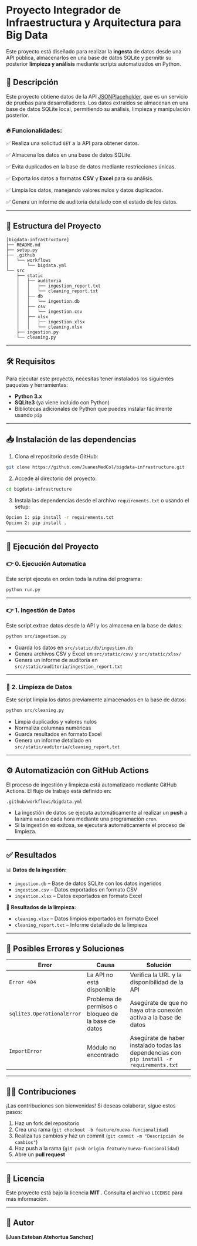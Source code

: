 # Proyecto Integrador de Infraestructura y Arquitectura para Big Data

Este proyecto está diseñado para realizar la **ingesta** de datos desde una API pública, almacenarlos en una base de datos SQLite y permitir su posterior **limpieza y análisis** mediante scripts automatizados en Python.

## 🚀 **Descripción**

Este proyecto obtiene datos de la API [JSONPlaceholder](https://jsonplaceholder.typicode.com/posts), que es un servicio de pruebas para desarrolladores. Los datos extraídos se almacenan en una base de datos SQLite local, permitiendo su análisis, limpieza y manipulación posterior.

### 🔥 **Funcionalidades:**

✅ Realiza una solicitud `GET` a la API para obtener datos.

✅ Almacena los datos en una base de datos SQLite.

✅ Evita duplicados en la base de datos mediante restricciones únicas.

✅ Exporta los datos a formatos **CSV** y **Excel** para su análisis.

✅ Limpia los datos, manejando valores nulos y datos duplicados.

✅ Genera un informe de auditoría detallado con el estado de los datos.

---

## 📂 **Estructura del Proyecto**

```
[bigdata-infrastructure]
├── README.md
├── setup.py
├── .github
│   └── workflows
│       └── bigdata.yml
└── src
    ├── static
    │   ├── auditoria
    │   │   ├── ingestion_report.txt
    │   │   └── cleaning_report.txt
    │   ├── db
    │   │   └── ingestion.db
    │   ├── csv
    │   │   └── ingestion.csv
    │   ├── xlsx
    │   │   ├── ingestion.xlsx
    │   │   └── cleaning.xlsx
    ├── ingestion.py
    └── cleaning.py
```

---

## 🛠️ **Requisitos**

Para ejecutar este proyecto, necesitas tener instalados los siguientes paquetes y herramientas:

* **Python 3.x**
* **SQLite3** (ya viene incluido con Python)
* Bibliotecas adicionales de Python que puedes instalar fácilmente usando `pip`

---

## 📥 **Instalación de las dependencias**

1. Clona el repositorio desde GitHub:

```bash
git clone https://github.com/JuanesMedCol/bigdata-infrastructure.git
```

2. Accede al directorio del proyecto:

```bash
cd bigdata-infrastructure
```

3. Instala las dependencias desde el archivo `requirements.txt` o usando el setup:

```bash
Opcion 1: pip install -r requirements.txt
Opcion 2: pip install .
```

---

## 🚀 **Ejecución del Proyecto**

### 👉 **0. Ejecución Automatica**

Este script ejecuta en orden toda la rutina del programa:

```bash
python run.py
```

---


### 👉 **1. Ingestión de Datos**

Este script extrae datos desde la API y los almacena en la base de datos:

```bash
python src/ingestion.py
```

* Guarda los datos en `src/static/db/ingestion.db`
* Genera archivos CSV y Excel en `src/static/csv/` y `src/static/xlsx/`
* Genera un informe de auditoría en `src/static/auditoria/ingestion_report.txt`

---

### 🧹 **2. Limpieza de Datos**

Este script limpia los datos previamente almacenados en la base de datos:

```bash
python src/cleaning.py
```

* Limpia duplicados y valores nulos
* Normaliza columnas numéricas
* Guarda resultados en formato Excel
* Genera un informe detallado en `src/static/auditoria/cleaning_report.txt`

---

## ⚙️ **Automatización con GitHub Actions**

El proceso de ingestión y limpieza está automatizado mediante GitHub Actions. El flujo de trabajo está definido en:

```
.github/workflows/bigdata.yml
```

* La ingestión de datos se ejecuta automáticamente al realizar un **push** a la rama `main` o cada hora mediante una programación `cron`.
* Si la ingestión es exitosa, se ejecutará automáticamente el proceso de limpieza.

---

## ✅ **Resultados**

📊 **Datos de la ingestión:**

* `ingestion.db` – Base de datos SQLite con los datos ingeridos
* `ingestion.csv` – Datos exportados en formato CSV
* `ingestion.xlsx` – Datos exportados en formato Excel

🧽 **Resultados de la limpieza:**

* `cleaning.xlsx` – Datos limpios exportados en formato Excel
* `cleaning_report.txt` – Informe detallado de la limpieza

---

## 🚨 **Posibles Errores y Soluciones**

| Error                        | Causa                                              | Solución                                                                                    |
| ---------------------------- | -------------------------------------------------- | -------------------------------------------------------------------------------------------- |
| `Error 404`                | La API no está disponible                         | Verifica la URL y la disponibilidad de la API                                                |
| `sqlite3.OperationalError` | Problema de permisos o bloqueo de la base de datos | Asegúrate de que no haya otra conexión activa a la base de datos                           |
| `ImportError`              | Módulo no encontrado                              | Asegúrate de haber instalado todas las dependencias con `pip install -r requirements.txt` |

---

## 👨‍💻 **Contribuciones**

¡Las contribuciones son bienvenidas! Si deseas colaborar, sigue estos pasos:

1. Haz un fork del repositorio
2. Crea una rama (`git checkout -b feature/nueva-funcionalidad`)
3. Realiza tus cambios y haz un commit (`git commit -m "Descripción de cambios"`)
4. Haz push a la rama (`git push origin feature/nueva-funcionalidad`)
5. Abre un **pull request**

---

## 📃 **Licencia**

Este proyecto está bajo la licencia  **MIT** . Consulta el archivo `LICENSE` para más información.

---

## 🌟 **Autor**

**[Juan Esteban Atehortua Sanchez]**
